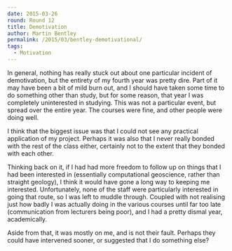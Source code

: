 ```yaml
---
date: 2015-03-26
round: Round 12
title: Demotivation
author: Martin Bentley
permalink: /2015/03/bentley-demotivational/
tags:
  - Motivation
---
```


In general, nothing has really stuck out about one particular incident of
demotivation, but the entirety of my fourth year was pretty dire.
Part of it may have been a bit of mild burn out, and I should have taken some time to do something other than study, but for some reason, that year
I was completely uninterested in studying.
This was not a particular event, but spread over the entire year.
The courses were fine, and other people were doing well.

I think that the biggest issue was that I could not see any practical
application of my project.
Perhaps it was also that I never really bonded with the rest of the class either,
certainly not to the extent that they bonded with each other.

Thinking back on it, if I had had more freedom to follow up on things that I had
been interested in (essentially computational geoscience, rather than straight
geology), I think it would have gone a long way to keeping me interested.
Unfortunately, none of the staff were particularly interested in going that route,
so I was left to muddle through.
Coupled with not realising just how badly I was actually doing in the various
courses until far too late (communication from lecturers being poor), and I had
a pretty dismal year, academically.

Aside from that, it was mostly on me, and is not their fault.
Perhaps they could have intervened sooner, or suggested that I do something else?
